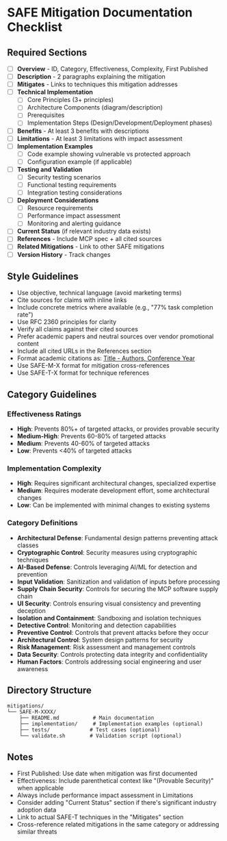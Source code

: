 # SAFE Mitigation Documentation Checklist

## Required Sections
- [ ] **Overview** - ID, Category, Effectiveness, Complexity, First Published
- [ ] **Description** - 2 paragraphs explaining the mitigation
- [ ] **Mitigates** - Links to techniques this mitigation addresses
- [ ] **Technical Implementation**
  - [ ] Core Principles (3+ principles)
  - [ ] Architecture Components (diagram/description)
  - [ ] Prerequisites
  - [ ] Implementation Steps (Design/Development/Deployment phases)
- [ ] **Benefits** - At least 3 benefits with descriptions
- [ ] **Limitations** - At least 3 limitations with impact assessment
- [ ] **Implementation Examples**
  - [ ] Code example showing vulnerable vs protected approach
  - [ ] Configuration example (if applicable)
- [ ] **Testing and Validation**
  - [ ] Security testing scenarios
  - [ ] Functional testing requirements
  - [ ] Integration testing considerations
- [ ] **Deployment Considerations**
  - [ ] Resource requirements
  - [ ] Performance impact assessment
  - [ ] Monitoring and alerting guidance
- [ ] **Current Status** (if relevant industry data exists)
- [ ] **References** - Include MCP spec + all cited sources
- [ ] **Related Mitigations** - Link to other SAFE mitigations
- [ ] **Version History** - Track changes

## Style Guidelines
- Use objective, technical language (avoid marketing terms)
- Cite sources for claims with inline links
- Include concrete metrics where available (e.g., "77% task completion rate")
- Use RFC 2360 principles for clarity
- Verify all claims against their cited sources
- Prefer academic papers and neutral sources over vendor promotional content
- Include all cited URLs in the References section
- Format academic citations as: [Title - Authors, Conference Year](URL)
- Use SAFE-M-X format for mitigation cross-references
- Use SAFE-T-X format for technique references

## Category Guidelines

### Effectiveness Ratings
- **High**: Prevents 80%+ of targeted attacks, or provides provable security
- **Medium-High**: Prevents 60-80% of targeted attacks
- **Medium**: Prevents 40-60% of targeted attacks
- **Low**: Prevents <40% of targeted attacks

### Implementation Complexity
- **High**: Requires significant architectural changes, specialized expertise
- **Medium**: Requires moderate development effort, some architectural changes
- **Low**: Can be implemented with minimal changes to existing systems

### Category Definitions
- **Architectural Defense**: Fundamental design patterns preventing attack classes
- **Cryptographic Control**: Security measures using cryptographic techniques
- **AI-Based Defense**: Controls leveraging AI/ML for detection and prevention
- **Input Validation**: Sanitization and validation of inputs before processing
- **Supply Chain Security**: Controls for securing the MCP software supply chain
- **UI Security**: Controls ensuring visual consistency and preventing deception
- **Isolation and Containment**: Sandboxing and isolation techniques
- **Detective Control**: Monitoring and detection capabilities
- **Preventive Control**: Controls that prevent attacks before they occur
- **Architectural Control**: System design patterns for security
- **Risk Management**: Risk assessment and management controls
- **Data Security**: Controls protecting data integrity and confidentiality
- **Human Factors**: Controls addressing social engineering and user awareness

## Directory Structure
```
mitigations/
└── SAFE-M-XXXX/
    ├── README.md           # Main documentation
    ├── implementation/     # Implementation examples (optional)
    ├── tests/             # Test cases (optional)
    └── validate.sh        # Validation script (optional)
```

## Notes
- First Published: Use date when mitigation was first documented
- Effectiveness: Include parenthetical context like "(Provable Security)" when applicable
- Always include performance impact assessment in Limitations
- Consider adding "Current Status" section if there's significant industry adoption data
- Link to actual SAFE-T techniques in the "Mitigates" section
- Cross-reference related mitigations in the same category or addressing similar threats